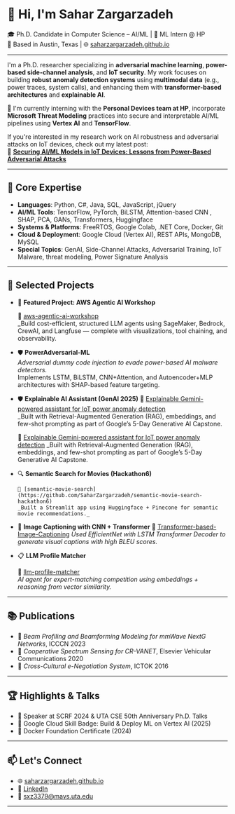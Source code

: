 # 👋 Hi, I'm Sahar Zargarzadeh

🎓 Ph.D. Candidate in Computer Science – AI/ML | 🤖 ML Intern @ HP  
📍 Based in Austin, Texas | 🌐 [saharzargarzadeh.github.io](https://saharzargarzadeh.github.io/)  

---

I'm a Ph.D. researcher specializing in **adversarial machine learning**, **power-based side-channel analysis**, and **IoT security**. My work focuses on building **robust anomaly detection systems** using **multimodal data** (e.g., power traces, system calls), and enhancing them with **transformer-based architectures** and **explainable AI**.

💼 I'm currently interning with the **Personal Devices team at HP**, incorporate **Microsoft Threat Modeling** practices into secure and interpretable AI/ML pipelines using **Vertex AI** and **TensorFlow**.

If you're interested in my research work on AI robustness and adversarial attacks on IoT devices, check out my latest post:  
🔐 **[Securing AI/ML Models in IoT Devices: Lessons from Power-Based Adversarial Attacks](https://saharzargarzadeh.github.io/ai%20security/research/power-side-channel-defense/)**  


---

## 🧠 Core Expertise

- **Languages**: Python, C#, Java, SQL, JavaScript, jQuery
- **AI/ML Tools**: TensorFlow, PyTorch, BiLSTM, Attention-based CNN , SHAP, PCA, GANs, Transformers, Huggingface
- **Systems & Platforms**: FreeRTOS, Google Colab, .NET Core, Docker, Git
- **Cloud & Deployment**: Google Cloud (Vertex AI), REST APIs, MongoDB, MySQL
- **Special Topics**: GenAI, Side-Channel Attacks, Adversarial Training, IoT Malware, threat modeling, Power Signature Analysis

---

## 🔬 Selected Projects


- 🧠 **Featured Project: AWS Agentic AI Workshop**

    🚀 [aws-agentic-ai-workshop](https://github.com/SaharZargarzadeh/aws-agentic-ai-workshop)  
    _Build cost-efficient, structured LLM agents using SageMaker, Bedrock, CrewAI, and Langfuse — complete with visualizations, tool chaining, and observability.


- 🛡 **PowerAdversarial-ML**  
  _Adversarial dummy code injection to evade power-based AI malware detectors._  
  Implements LSTM, BiLSTM, CNN+Attention, and Autoencoder+MLP architectures with SHAP-based feature targeting.

- 🛡 **Explainable AI Assistant (GenAI 2025)**
  🚀 [Explainable Gemini-powered assistant for IoT power anomaly detection](https://github.com/SaharZargarzadeh/Explainable-AI-Assistant-IoT)  
    _Built with Retrieval-Augmented Generation (RAG), embeddings, and few-shot prompting as part of Google’s 5-Day Generative AI Capstone.
 
    🤖 [Explainable Gemini-powered assistant for IoT power anomaly detection](https://github.com/SaharZargarzadeh/Explainable-AI-Assistant-IoT) 
    _Built with Retrieval-Augmented Generation (RAG), embeddings, and few-shot prompting as part of Google’s 5-Day Generative AI Capstone.



- 🔍 **Semantic Search for Movies (Hackathon6)**
  
      🚀 [semantic-movie-search](https://github.com/SaharZargarzadeh/semantic-movie-search-hackathon6)  
      _Built a Streamlit app using Huggingface + Pinecone for semantic movie recommendations._

- 🧠 **Image Captioning with CNN + Transformer**
      🚀 [Transformer-based-Image-Captioning](https://github.com/SaharZargarzadeh/ImageCaptioning-Transformer-EfficientNet)
      _Used EfficientNet with LSTM Transformer Decoder to generate visual captions with high BLEU scores._

- 📋 **LLM Profile Matcher**

  🚀 [llm-profile-matcher](https://github.com/SaharZargarzadeh/llm-profile-matcher)   
  _AI agent for expert-matching competition using embeddings + reasoning from vector similarity._

---

## 📚 Publications

- 📡 _Beam Profiling and Beamforming Modeling for mmWave NextG Networks_, ICCCN 2023  
- 🚗 _Cooperative Spectrum Sensing for CR-VANET_, Elsevier Vehicular Communications 2020  
- 🤝 _Cross-Cultural e-Negotiation System_, ICTOK 2016

---

## 🏆 Highlights & Talks

- 🎤 Speaker at SCRF 2024 & UTA CSE 50th Anniversary Ph.D. Talks  
- 📜 Google Cloud Skill Badge: Build & Deploy ML on Vertex AI (2025)  
- 🐳 Docker Foundation Certificate (2024)

---

## 📫 Let's Connect

- 🌐 [saharzargarzadeh.github.io](https://saharzargarzadeh.github.io/)
- 🔗 [LinkedIn](https://www.linkedin.com/in/sahar-zargarzadeh)
- 📧 sxz3379@mavs.uta.edu

---

